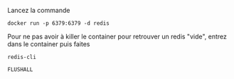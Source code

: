 Lancez la commande
```
docker run -p 6379:6379 -d redis
```

Pour ne pas avoir à killer le container pour retrouver un redis "vide",
entrez dans le container puis faites
```
redis-cli
```
```
FLUSHALL
```